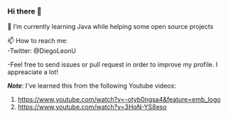 ### Hi there 👋

🌱 I’m currently learning Java while helping some open source projects <br>

📫 How to reach me: <br>
-Twitter: @DiegoLeonU <br>

-Feel free to send issues or pull request in order to improve my profile. I appreaciate a lot! <br>

***Note***: I've learned this from the following Youtube videos:<br>
1. https://www.youtube.com/watch?v=-otyb0ngsa4&feature=emb_logo
2. https://www.youtube.com/watch?v=3HqN-YS8eso

<!--
**diegotco/Diegotco** is a ✨ _special_ ✨ repository because its `README.md` (this file) appears on your GitHub profile.

Here are some ideas to get you started:

- 🔭 I’m currently working on ...
- 🌱 I’m currently learning ...
- 👯 I’m looking to collaborate on ...
- 🤔 I’m looking for help with ...
- 📫 How to reach me: 
- 💬 Ask me about ...

- 😄 Pronouns: ...
- ⚡ Fun fact: ...
-->

